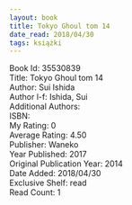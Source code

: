 ```yaml
---
layout: book
title: Tokyo Ghoul tom 14
date_read: 2018/04/30
tags: książki
---
```


Book Id: 35530839<br />
Title: Tokyo Ghoul tom 14<br />
Author: Sui Ishida<br />
Author l-f: Ishida, Sui<br />
Additional Authors: <br />
ISBN: <br />
My Rating: 0<br />
Average Rating: 4.50<br />
Publisher: Waneko<br />
Year Published: 2017<br />
Original Publication Year: 2014<br />
Date Added: 2018/04/30<br />
Exclusive Shelf: read<br />
Read Count: 1<br />


